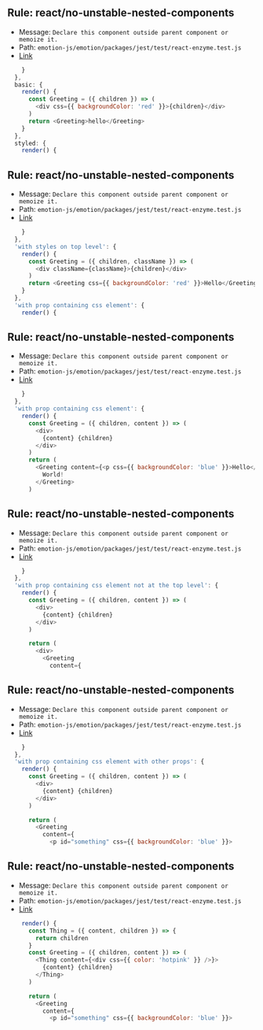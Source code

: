 ## Rule: react/no-unstable-nested-components
- Message: `Declare this component outside parent component or memoize it.`
- Path: `emotion-js/emotion/packages/jest/test/react-enzyme.test.js`
- [Link](https://github.com/emotion-js/emotion/blob/HEAD/packages/jest/test/react-enzyme.test.js#L26-L28)
```js
    }
  },
  basic: {
    render() {
      const Greeting = ({ children }) => (
        <div css={{ backgroundColor: 'red' }}>{children}</div>
      )
      return <Greeting>hello</Greeting>
    }
  },
  styled: {
    render() {
```

## Rule: react/no-unstable-nested-components
- Message: `Declare this component outside parent component or memoize it.`
- Path: `emotion-js/emotion/packages/jest/test/react-enzyme.test.js`
- [Link](https://github.com/emotion-js/emotion/blob/HEAD/packages/jest/test/react-enzyme.test.js#L52-L54)
```js
    }
  },
  'with styles on top level': {
    render() {
      const Greeting = ({ children, className }) => (
        <div className={className}>{children}</div>
      )
      return <Greeting css={{ backgroundColor: 'red' }}>Hello</Greeting>
    }
  },
  'with prop containing css element': {
    render() {
```

## Rule: react/no-unstable-nested-components
- Message: `Declare this component outside parent component or memoize it.`
- Path: `emotion-js/emotion/packages/jest/test/react-enzyme.test.js`
- [Link](https://github.com/emotion-js/emotion/blob/HEAD/packages/jest/test/react-enzyme.test.js#L60-L64)
```js
    }
  },
  'with prop containing css element': {
    render() {
      const Greeting = ({ children, content }) => (
        <div>
          {content} {children}
        </div>
      )
      return (
        <Greeting content={<p css={{ backgroundColor: 'blue' }}>Hello</p>}>
          World!
        </Greeting>
      )
```

## Rule: react/no-unstable-nested-components
- Message: `Declare this component outside parent component or memoize it.`
- Path: `emotion-js/emotion/packages/jest/test/react-enzyme.test.js`
- [Link](https://github.com/emotion-js/emotion/blob/HEAD/packages/jest/test/react-enzyme.test.js#L80-L84)
```js
    }
  },
  'with prop containing css element not at the top level': {
    render() {
      const Greeting = ({ children, content }) => (
        <div>
          {content} {children}
        </div>
      )

      return (
        <div>
          <Greeting
            content={
```

## Rule: react/no-unstable-nested-components
- Message: `Declare this component outside parent component or memoize it.`
- Path: `emotion-js/emotion/packages/jest/test/react-enzyme.test.js`
- [Link](https://github.com/emotion-js/emotion/blob/HEAD/packages/jest/test/react-enzyme.test.js#L103-L107)
```js
    }
  },
  'with prop containing css element with other props': {
    render() {
      const Greeting = ({ children, content }) => (
        <div>
          {content} {children}
        </div>
      )

      return (
        <Greeting
          content={
            <p id="something" css={{ backgroundColor: 'blue' }}>
```

## Rule: react/no-unstable-nested-components
- Message: `Declare this component outside parent component or memoize it.`
- Path: `emotion-js/emotion/packages/jest/test/react-enzyme.test.js`
- [Link](https://github.com/emotion-js/emotion/blob/HEAD/packages/jest/test/react-enzyme.test.js#L127-L131)
```js
    render() {
      const Thing = ({ content, children }) => {
        return children
      }
      const Greeting = ({ children, content }) => (
        <Thing content={<div css={{ color: 'hotpink' }} />}>
          {content} {children}
        </Thing>
      )

      return (
        <Greeting
          content={
            <p id="something" css={{ backgroundColor: 'blue' }}>
```

